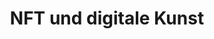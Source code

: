 ---
layout: topic
style_id: topic
title: NFT und digitale Kunst
description: Rechtsberatung zum Thema NFT - Schadensersatz, Beratung und Hilfestellungen
header_titel: NFT und digitale Kunst
header_image: /uploads/nft-homepage-header.jpg
erfolge:
intro_titel: NFT und digitale Kunst
intro_text_markdown: >-
  Neue Entwicklungen bringen auch in rechtlicher Hinsicht neue Herausforderungen
  mit sich. NFTs (Non-fungible Token) gehören in diese Kategorie. Die rasante
  technische Entwicklungen, die Nutzung von Smart Contracts und der
  Blockchain-Technologie sowie die internationalen Kontexte bringen eine
  Vielzahl an Herausforderungen mit sich.
intro_link_text:
intro_link:
abschnitte:
  - abschnitt_template: box_hell
    titel: Was sind NFTs?
    text_markdown: >-
      Die gro&szlig;en technischen Fortschritte haben zur Schaffung von NFTs,
      sog. *non-fungible Tokens,&nbsp;*also nicht austauschbare Token, geführt.
      Hinter diesen Tokens verbirgt sich zunächst einmal ein eindeutig
      identifizierbarer, nicht austauschbarer und einzigartiger Eintrag in einer
      Blockchain. Mit diesem Eintrag wird in der Regel der Link zu einer Datei,
      welche auf entsprechenden Servern hinterlegt ist, vermerkt. Dies
      ermöglicht im Bereich der digitalen Kunst vor allem das "Original" zu
      kennzeichnen und, ähnlich wie bei einem Grundbuch, den "Besitz" der Datei
      nach au&szlig;en zu publizieren.


      Im Vergleich zu klassischen Währungsmitteln wie Geld oder auch Bitcoins
      kann der in dem Token liegende Wert nicht ausgetauscht werden. Ein
      einfaches Beispiel: Eine Euro-Münze kann mit einer beliebigen anderen
      Euro-Münze ausgetauscht werden, ein Original-Gemälde ist dagegen
      einzigartig, also nicht austauschbar.


      ### **Was bekomme ich wenn ich wenn ich einen NFT kaufe?**


      Sowohl in Blogbeiträgen im Internet als auch in der Community halten sich
      hartnäckig Gerüchte darüber, was genau man bei einem NFT am Ende erwirbt.
      Mit Blick auf die nicht unwesentlichen Summen, zu denen NFTs gehandelt
      werden, ist diese Frage von zentraler Bedeutung, da daraus rechtlich
      unterschiedliche Konsequenzen folgen.


      Manche behaupten, dass man beim Erwerb eines NFT das „Urheberrecht“ an dem
      Kunstwert erhalte. Andere gehen davon aus, dass man Eigentümer des
      digitalen Kunstwerks wird. Wieder andere sprechen vom „Besitz“ des
      digitalen Werkes, sodass man dessen „*Owner“* ist. Umgangssprachlich
      könnte man die Begriffe womöglich noch ähnlich verstehen, im juristischen
      Kontext schlie&szlig;en sich an die Begrifflichkeit jedoch
      unterschiedliche Folgen an.


      #### Urheberrecht


      Formal muss man zunächst klarstellen, dass „das Urheberrecht“ im deutschen
      Rechtssystem grundsätzlich nicht verkauft oder übertragen werden kann
      (vgl. &sect; 29 UrhG). Konkret können bestimmte Nutzungsrechte an Werken
      eingeräumt werden. Dies stellt aber keine vollständige Übertragung des
      Urheberrechts dar und ist bei NFTs auch nicht der zentrale
      Leistungsaspekt.


      Ob und welche Nutzungsrechte man am Ende erhält, ist eine Frage der
      Ausgestaltung des NFTs und der vertraglichen Bedingungen. So räumt eine
      der bekanntesten Kollektionen, der Bored Apre Yacht Club, den Käufern der
      NFTs die vollen kommerziellen Nutzungsrechte ein. Es ist aber deutlich
      darauf hinzuweisen, dass dies eine Ausnahme darstellt und dies bei vielen
      NFTs nicht der Fall ist.&nbsp;


      #### Eigentum


      Die Formulierung, dass man das "Eigentum" an einem digitalen Kunstwerk
      bzw. NFT erwirbt, ist ebenfalls fehlerhaft. Hintergrund ist auch hier,
      dass der Eigentumserwerb nach dem Gesetz eine Sache, also einen
      körperlichen Gegenstand voraussetzt. Den körperlichen Gegenstand, also
      z.B. das hinter dem NFT liegende, analoge Original-Gemälde erwirbt man mit
      dem NFT in aller Regel nicht.


      Bei rein digitalen Kunstwerken ohne Gegenstück in der analogen Welt, fehlt
      es natürlich schon an einem solchen Gegenstand. Neue Bestrebungen führen
      aber dahin, die analoge Welt und ihre tatsächlichen Gegenstände ("Sachen")
      mit einem NFT in der digitalen Welt zu verknüpfen.


      #### Besitz


      Der Begriff des Besitzes ist ebenfalls missverständlich, ist aber im
      Endeffekt am ehesten mit der tatsächlichen Lage vergleichbar. Der Besitz
      setzt im klassischen Verständnis ebenfalls einen körperlichen Gegenstand
      voraus. Gleichwohl wird man beim Erwerb eines NFT als Besitzer „Owner“ in
      der Blockchain hinterlegt. Was bedeutet dies konkret?


      Der Token selbst ist ein Echtheitszertifikat für die digitalen Dateien.
      Dies ist wiederum in der Blockchain hinterlegt. Man erwirbt also faktisch
      nicht die digitale Datei, auch wenn diese in aller Regel verfügbar gemacht
      wird, sondern einen im NFT angelegten Link zu der Datei und den Nachweis,
      dass man als dessen „Owner“ eingetragen ist. Nur der „Owner“ kann am Ende
      über den NFT verfügen, also diesen Veräu&szlig;ern, in eine Auktion
      einstellen oder ähnliches. Natürlich darf - sofern Nutzungsrechte
      übertragen werden - auch nur der "Owner" diese Nutzungsrechte ausüben.


      #### Eigentumsähnliche Position


      Aus den vorstehenden Erklärungen ergibt sich, dass der Erwerb eines NFT am
      ehesten eine eigentumsähnliche Position begründet. Gerade weil die
      digitale Welt viele Herausforderungen mit sich bringt, macht es Sinn die
      genauen rechtlichen Möglichkeiten vor einer tatsächlichen Nutzung des NFTs
      überprüfen zu lassen.
    image:
    cta: true
redirect_from:
redirect_to:
sitemap: true
---